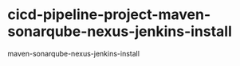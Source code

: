 # cicd-pipeline-project-maven-sonarqube-nexus-jenkins-install
maven-sonarqube-nexus-jenkins-install

